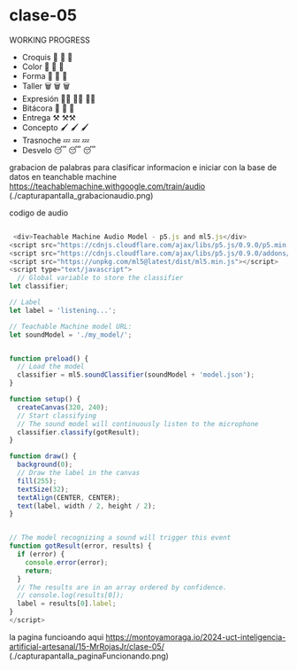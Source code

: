 # clase-05

WORKING PROGRESS

* Croquis 📝  📝 📝 
* Color 🎨 🎨 🎨 
* Forma 💠 💠 💠 
* Taller 🗑️ 🗑️ 🗑️ 
* Expresión 🤸‍♀️  🤸‍♀️ 🤸‍♀️ 
* Bitácora 📔 📔 📔 
* Entrega ⚒️ ⚒️⚒️
* Concepto 🖌️  🖌️ 🖌️ 
* Trasnoche 💤 💤 💤 
* Desvelo 😴 😴 😴

 grabacion de palabras para clasificar informacion e iniciar con la base de datos en teanchable machine https://teachablemachine.withgoogle.com/train/audio
(./capturapantalla_grabacionaudio.png)

codigo de audio

```javascript

 <div>Teachable Machine Audio Model - p5.js and ml5.js</div>
<script src="https://cdnjs.cloudflare.com/ajax/libs/p5.js/0.9.0/p5.min.js"></script>
<script src="https://cdnjs.cloudflare.com/ajax/libs/p5.js/0.9.0/addons/p5.dom.min.js"></script>
<script src="https://unpkg.com/ml5@latest/dist/ml5.min.js"></script>
<script type="text/javascript">
  // Global variable to store the classifier
let classifier;

// Label
let label = 'listening...';

// Teachable Machine model URL:
let soundModel = './my_model/';


function preload() {
  // Load the model
  classifier = ml5.soundClassifier(soundModel + 'model.json');
}

function setup() {
  createCanvas(320, 240);
  // Start classifying
  // The sound model will continuously listen to the microphone
  classifier.classify(gotResult);
}

function draw() {
  background(0);
  // Draw the label in the canvas
  fill(255);
  textSize(32);
  textAlign(CENTER, CENTER);
  text(label, width / 2, height / 2);
}


// The model recognizing a sound will trigger this event
function gotResult(error, results) {
  if (error) {
    console.error(error);
    return;
  }
  // The results are in an array ordered by confidence.
  // console.log(results[0]);
  label = results[0].label;
}
</script>
```

la pagina funcioando aqui https://montoyamoraga.io/2024-uct-inteligencia-artificial-artesanal/15-MrRojasJr/clase-05/
(./capturapantalla_paginaFuncionando.png)

